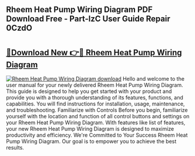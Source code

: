 ## Rheem Heat Pump Wiring Diagram PDF Download Free - Part-lzC User Guide Repair 0CzdO

# <h2><a href="http://dflkkrd.blite.top/?on=Rheem+Heat+Pump+Wiring+Diagram">🔗Download New 👉🔴 Rheem Heat Pump Wiring Diagram</a></h2>

[![Rheem Heat Pump Wiring Diagram download](https://i.imgur.com/lujVjoI.png)](http://dflkkrd.blite.top/?on=Rheem+Heat+Pump+Wiring+Diagram)
Hello and welcome to the user manual for your newly delivered Rheem Heat Pump Wiring Diagram. This guide is designed to help you get started with your product and provide you with a thorough understanding of its features, functions, and capabilities. You will find instructions for installation, usage, maintenance, and troubleshooting. Familiarize with Controls Before you begin, familiarize yourself with the location and function of all control buttons and settings on your Rheem Heat Pump Wiring Diagram. With features like list of features, your new Rheem Heat Pump Wiring Diagram is designed to maximize productivity and efficiency. We're Committed to Your Success Rheem Heat Pump Wiring Diagram. Our goal is to empower you to achieve the best results.

